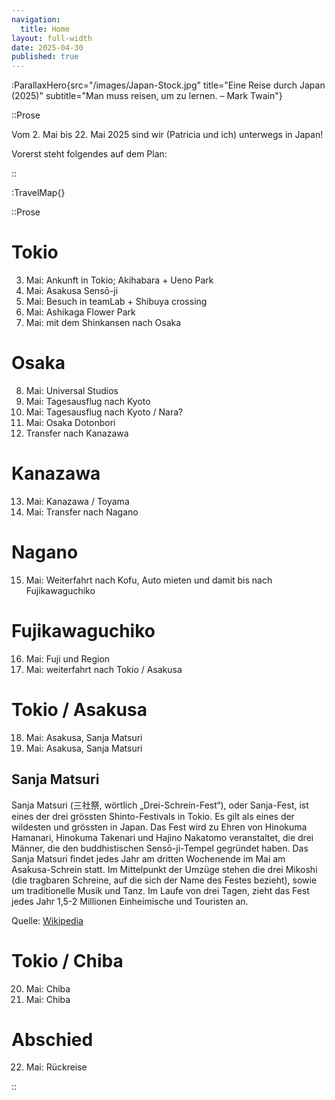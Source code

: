 ```yaml
---
navigation:
  title: Home
layout: full-width
date: 2025-04-30
published: true
---
```


:ParallaxHero{src="/images/Japan-Stock.jpg" title="Eine Reise durch Japan (2025)" subtitle="Man muss reisen, um zu lernen. – Mark Twain"}

::Prose

Vom 2. Mai bis 22. Mai 2025 sind wir (Patricia und ich) unterwegs in Japan!

Vorerst steht folgendes auf dem Plan:

::

:TravelMap{}

::Prose

# Tokio

3. Mai: Ankunft in Tokio; Akihabara + Ueno Park
4. Mai: Asakusa Sensō-ji
5. Mai: Besuch in teamLab + Shibuya crossing
6. Mai: Ashikaga Flower Park
7. Mai: mit dem Shinkansen nach Osaka

# Osaka

8. Mai: Universal Studios
9. Mai: Tagesausflug nach Kyoto
10. Mai: Tagesausflug nach Kyoto / Nara?
11. Mai: Osaka Dotonbori
12. Transfer nach Kanazawa

# Kanazawa

13. Mai: Kanazawa / Toyama
14. Mai: Transfer nach Nagano

# Nagano

15. Mai: Weiterfahrt nach Kofu, Auto mieten und damit bis nach Fujikawaguchiko

# Fujikawaguchiko

16. Mai: Fuji und Region
17. Mai: weiterfahrt nach Tokio / Asakusa

# Tokio / Asakusa

18. Mai: Asakusa, Sanja Matsuri
19. Mai: Asakusa, Sanja Matsuri

## Sanja Matsuri

Sanja Matsuri (三社祭, wörtlich „Drei-Schrein-Fest“), oder Sanja-Fest,
ist eines der drei grössten Shinto-Festivals in Tokio.
Es gilt als eines der wildesten und grössten in Japan.
Das Fest wird zu Ehren von Hinokuma Hamanari, Hinokuma Takenari und Hajino Nakatomo veranstaltet,
die drei Männer, die den buddhistischen Sensō-ji-Tempel gegründet haben.
Das Sanja Matsuri findet jedes Jahr am dritten Wochenende im Mai am Asakusa-Schrein statt.
Im Mittelpunkt der Umzüge stehen die drei Mikoshi (die tragbaren Schreine, auf die sich der Name des Festes bezieht),
sowie um traditionelle Musik und Tanz. Im Laufe von drei Tagen,
zieht das Fest jedes Jahr 1,5-2 Millionen Einheimische und Touristen an.

Quelle: [Wikipedia](https://en.wikipedia.org/wiki/Sanja_Matsuri)

# Tokio / Chiba

20. Mai: Chiba
21. Mai: Chiba

# Abschied

22. Mai: Rückreise

::
